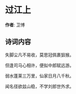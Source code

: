 # 过江上

**作者**: 卫博

## 诗词内容

失脚尘凡不易收，莫思冠佩裹狙猴。

但逢司马心相许，便拟中郎赋远游。

弱水蓬莱三万里，仙家日月八千秋。

闻名径欲兹山稳，不学刘郎世外求。

